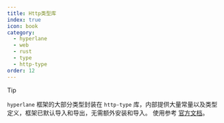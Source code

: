 ```yaml
---
title: Http类型库
index: true
icon: book
category:
  - hyperlane
  - web
  - rust
  - type
  - http-type
order: 12
---
```


<Share colorful />

> [!tip]
>
> `hyperlane` 框架的大部分类型封装在 `http-type` 库，内部提供大量常量以及类型定义，框架已默认导入和导出，无需额外安装和导入。
> 使用参考 [官方文档](../../http-type/README.md)。

<Bottom />

